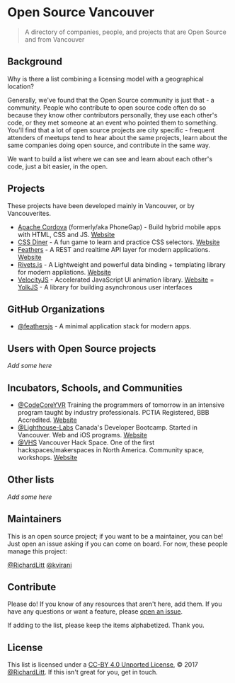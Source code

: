 # Open Source Vancouver

> A directory of companies, people, and projects that are Open Source and from Vancouver

## Background

Why is there a list combining a licensing model with a geographical location?

Generally, we've found that the Open Source community is just that - a community. People who contribute to open source code often do so because they know other contributors personally, they use each other's code, or they met someone at an event who pointed them to something. You'll find that a lot of open source projects are city specific - frequent attenders of meetups tend to hear about the same projects, learn about the same companies doing open source, and contribute in the same way.

We want to build a list where we can see and learn about each other's code, just a bit easier, in the open.

## Projects

These projects have been developed mainly in Vancouver, or by Vancouverites.

- [Apache Cordova](https://github.com/apache/cordova-cli) (formerly/aka PhoneGap) - Build hybrid mobile apps with HTML, CSS and JS. [Website](https://cordova.apache.org/)
- [CSS Diner](https://github.com/flukeout/css-diner) - A fun game to learn and practice CSS selectors. [Website](http://flukeout.github.io/)
- [Feathers](https://github.com/feathersjs/feathers) - A REST and realtime API layer for modern applications. [Website](https://feathersjs.com/)
- [Rivets.js](https://github.com/mikeric/rivets) - A Lightweight and powerful data binding + templating library for modern appliations. [Website](http://rivetsjs.com/)
- [VelocityJS](https://github.com/julianshapiro/velocity) - Accelerated JavaScript UI animation library. [Website](http://velocityjs.org/)
= [YolkJS](https://github.com/garbles/yolk) - A library for building asynchronous user interfaces

## GitHub Organizations

- [@feathersjs](https://github.com/feathersjs) - A minimal application stack for modern apps.

## Users with Open Source projects

_Add some here_

## Incubators, Schools, and Communities

- [@CodeCoreYVR](https://github.com/codecoreyvr) Training the programmers of tomorrow in an intensive program taught by industry professionals. PCTIA Registered, BBB Accredited. [Website](https://codecore.ca/)
- [@Lighthouse-Labs](https://github.com/lighthouse-labs) Canada's Developer Bootcamp. Started in Vancouver. Web and iOS programs. [Website](http://www.lighthouselabs.ca/)
- [@VHS](https://github.com/vhs) Vancouver Hack Space. One of the first hackspaces/makerspaces in North America. Community space, workshops. [Website](http://www.vanhack.ca/)


## Other lists

_Add some here_

## Maintainers

This is an open source project; if you want to be a maintainer, you can be! Just open an issue asking if you can come on board. For now, these people manage this project:

[@RichardLitt](https://github.com/RichardLitt) [@kvirani](https://github.com/kvirani)

## Contribute

Please do! If you know of any resources that aren't here, add them. If you have any questions or want a feature, please [open an issue](https://github.com/opensourcecities/vancouver/issues/new).

If adding to the list, please keep the items alphabetized. Thank you.

## License

This list is licensed under a [CC-BY 4.0 Unported License](https://creativecommons.org/licenses/by/4.0/), © 2017 [@RichardLitt](https://github.com/RichardLitt). If this isn't great for you, get in touch.
